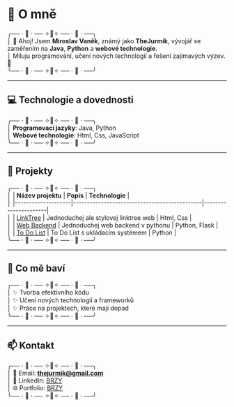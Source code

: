 # 🌟 O mně
╭── ⋅ 🍞 ⋅ ── ✧🥐✧ ── ⋅ 🍯 ⋅ ──╮  
│ 👋 Ahoj! Jsem **Miroslav Vaněk**, známý jako **TheJurmik**, vývojář se zaměřením na **Java**, **Python** a **webové technologie**.  
│ Miluju programování, učení nových technologií a řešení zajímavých výzev. 🧩  
╰── ⋅ 🍞 ⋅ ── ✧🥐✧ ── ⋅ 🍯 ⋅ ──╯

---

## 💻 Technologie a dovednosti
╭── ⋅ 🍞 ⋅ ── ✧🥐✧ ── ⋅ 🍯 ⋅ ──╮  
│ **Programovací jazyky**: Java, Python  
│ **Webové technologie**: Html, Css, JavaScript  
╰── ⋅ 🍞 ⋅ ── ✧🥐✧ ── ⋅ 🍯 ⋅ ──╯

---

## 🚀 Projekty
╭── ⋅ 🍞 ⋅ ── ✧🥐✧ ── ⋅ 🍯 ⋅ ──╮  
│ | **Název projektu**  | **Popis**                                    | **Technologie**      |  
│ |--------------------|----------------------------------------------|----------------------|  
│ | [LinkTree](#)      | Jednoduchej ale stylovej linktree web        | Html, Css            |  
│ | [Web Backend](#)   | Jednoduchej web backend v pythonu           | Python, Flask        |  
│ | [To Do List](#)    | To Do List s ukládacím systémem             | Python               |  
╰── ⋅ 🍞 ⋅ ── ✧🥐✧ ── ⋅ 🍯 ⋅ ──╯

---

## 🌱 Co mě baví
╭── ⋅ 🍞 ⋅ ── ✧🥐✧ ── ⋅ 🍯 ⋅ ──╮  
│ ✨ Tvorba efektivního kódu  
│ ✨ Učení nových technologií a frameworků  
│ ✨ Práce na projektech, které mají dopad  
╰── ⋅ 🍞 ⋅ ── ✧🥐✧ ── ⋅ 🍯 ⋅ ──╯

---

## 📫 Kontakt
╭── ⋅ 🍞 ⋅ ── ✧🥐✧ ── ⋅ 🍯 ⋅ ──╮  
│ 📧 Email: **thejurmik@gmail.com**  
│ 💼 LinkedIn: [BRZY](#)  
│ 🌐 Portfolio: [BRZY](#)  
╰── ⋅ 🍞 ⋅ ── ✧🥐✧ ── ⋅ 🍯 ⋅ ──╯
